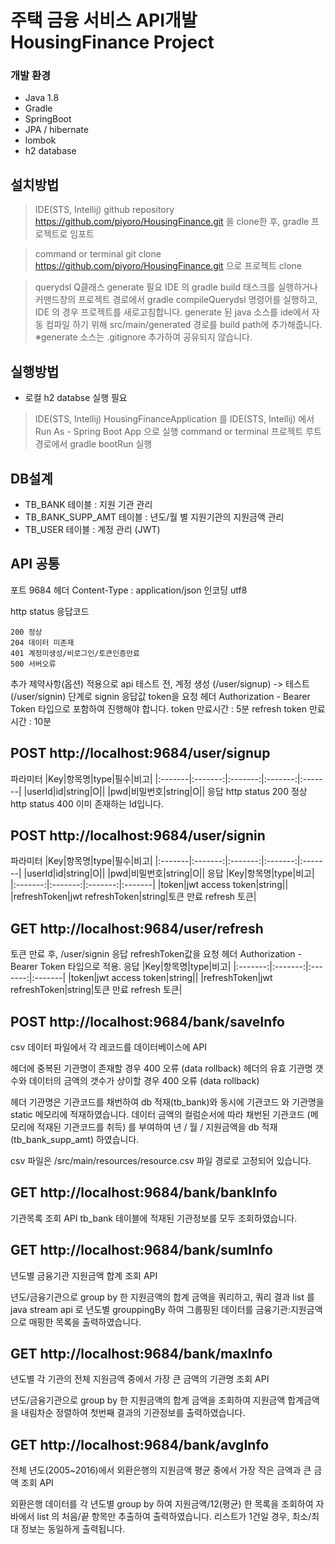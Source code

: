 # 주택 금융 서비스 API개발 HousingFinance Project

### 개발 환경

- Java 1.8
- Gradle
- SpringBoot
- JPA / hibernate
- lombok
- h2 database

## 설치방법
> IDE(STS, Intellij)
github repository https://github.com/piyoro/HousingFinance.git 을 clone한 후, gradle 프로젝트로 임포트

> command or terminal
git clone https://github.com/piyoro/HousingFinance.git 으로 프로젝트 clone

>querydsl Q클래스 generate 필요
IDE 의 gradle build 태스크를 실행하거나 커맨드창의 프로젝트 경로에서 gradle compileQuerydsl 명령어를 실행하고,
IDE 의 경우 프로젝트를 새로고침합니다.
generate 된 java 소스를 ide에서 자동 컴파일 하기 위해 src/main/generated 경로를 build path에 추가해줍니다.   
※generate 소스는 .gitignore 추가하여 공유되지 않습니다. 

## 실행방법
- 로컬 h2 databse 실행 필요
> IDE(STS, Intellij)
HousingFinanceApplication 를 IDE(STS, Intellij) 에서 Run As - Spring Boot App 으로 실행
> command or terminal
프로젝트 루트 경로에서 gradle bootRun 실행

## DB설계
- TB_BANK 테이블 : 지원 기관 관리
- TB_BANK_SUPP_AMT 테이블 : 년도/월 별 지원기관의 지원금액 관리
- TB_USER 테이블 : 계정 관리 (JWT)

## API 공통
포트 9684
헤더
Content-Type : application/json
인코딩 utf8

http status 응답코드  
```
200 정상
204 데이터 미존재
401 계정미생성/비로그인/토큰인증만료
500 서버오류
```

추가 제약사항(옵션) 적용으로 api 테스트 전,
계정 생성 (/user/signup) -> 테스트 (/user/signin) 단계로 signin 응답값 token을 요청 헤더 Authorization - Bearer Token 타입으로 포함하여 진행해야 합니다.
token 만료시간 : 5분
refresh token 만료시간 : 10분

## POST http://localhost:9684/user/signup
파라미터
|Key|항목명|type|필수|비고|
|:-------|:-------:|:-------:|:-------:|:-------|
|userId|id|string|O||
|pwd|비밀번호|string|O||
응답
http status 200 정상
http status 400 이미 존재하는 Id입니다.

## POST http://localhost:9684/user/signin
파라미터
|Key|항목명|type|필수|비고|
|:-------|:-------:|:-------:|:-------:|:-------|
|userId|id|string|O||
|pwd|비밀번호|string|O||
응답
|Key|항목명|type|비고|
|:-------:|:-------:|:-------:|:-------|
|token|jwt access token|string||
|refreshToken|jwt refreshToken|string|토큰 만료 refresh 토큰|

## GET http://localhost:9684/user/refresh
토큰 만료 후, /user/signin 응답 refreshToken값을 요청 헤더 Authorization - Bearer Token 타입으로 적용.
응답
|Key|항목명|type|비고|
|:-------:|:-------:|:-------:|:-------|
|token|jwt access token|string||
|refreshToken|jwt refreshToken|string|토큰 만료 refresh 토큰|

## POST http://localhost:9684/bank/saveInfo 
csv 데이터 파일에서 각 레코드를 데이터베이스에 API

헤더에 중복된 기관명이 존재할 경우 400 오류 (data rollback)
헤더의 유효 기관명 갯수와 데이터의 금액의 갯수가 상이할 경우 400 오류 (data rollback)

헤더 기관명은 기관코드를 채번하여 db 적재(tb_bank)와 동시에 기관코드 와 기관명을 static 메모리에 적재하였습니다.
데이터 금액의 컬럼순서에 따라 채번된 기관코드 (메모리에 적재된 기관코드를 취득)
를 부여하여 년 / 월 / 지원금액을 db 적재(tb_bank_supp_amt) 하였습니다. 

csv 파일은 /src/main/resources/resource.csv 파일 경로로 고정되어 있습니다.

## GET http://localhost:9684/bank/bankInfo
기관목록 조회 API
tb_bank 테이블에 적재된 기관정보를 모두 조회하였습니다.

## GET http://localhost:9684/bank/sumInfo
년도별 금융기관 지원금액 합계 조회 API

년도/금융기관으로 group by 한 지원금액의 합계 금액을 쿼리하고,
쿼리 결과 list 를 java stream api 로 년도별 grouppingBy 하여 
그룹핑된 데이터를 금융기관:지원금액으로 매핑한 목록을 출력하였습니다.

## GET http://localhost:9684/bank/maxInfo
년도별 각 기관의 전체 지원금액 중에서 가장 큰 금액의 기관명 조회 API

년도/금융기관으로 group by 한 지원금액의 합계 금액을 조회하여
지원금액 합계금액을 내림차순 정렬하여 첫번째 결과의 기관정보를 출력하였습니다.

## GET http://localhost:9684/bank/avgInfo
전체 년도(2005~2016)에서 외환은행의 지원금액 평균 중에서 가장 작은 금액과 큰 금액 조회 API

외환은행 데이터를 각 년도별 group by 하여 지원금액/12(평균) 한 목록을 조회하여
자바에서 list 의 처음/끝 항목만 추출하여 출력하였습니다.
리스트가 1건일 경우, 최소/최대 정보는 동일하게 출력됩니다.